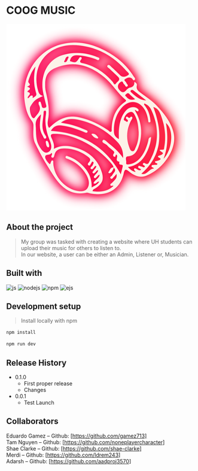 # COOG MUSIC

[![Product Name Screen Shot][product-screenshot]](https://example.com)

## About the project

> My group was tasked with creating a website where UH students can upload their music for others to listen to.<br />
In our website, a user can be either an Admin, Listener or, Musician.

## Built with

![js] ![nodejs] ![npm] ![ejs]

## Development setup

> Install locally with npm
```sh
npm install
```
```sh
npm run dev
```

## Release History

* 0.1.0
    * First proper release
    * Changes
* 0.0.1
    * Test Launch

## Collaborators

Eduardo Gamez – Github: [https://github.com/gamez713]<br />
Tam Nguyen – Github: [https://github.com/noneplayercharacter]<br />
Shae Clarke – Github: [https://github.com/shae-clarke]<br />
Merdi  – Github: [https://github.com/Idrem243]<br />
Adarsh  – Github: [https://github.com/aadproj3570]

<!-- Markdown link & img dfn's -->
[product-screenshot]: public/assets/headphones.png
[js]: https://img.shields.io/badge/-JavaScript-004466?logo=JavaScript
[nodejs]: https://img.shields.io/badge/-NodeJS-004466?logo=node.js
[npm]: https://img.shields.io/badge/-NPM-004466?logo=npm
[ejs]: https://img.shields.io/badge/-<%=EJS%>-004466?